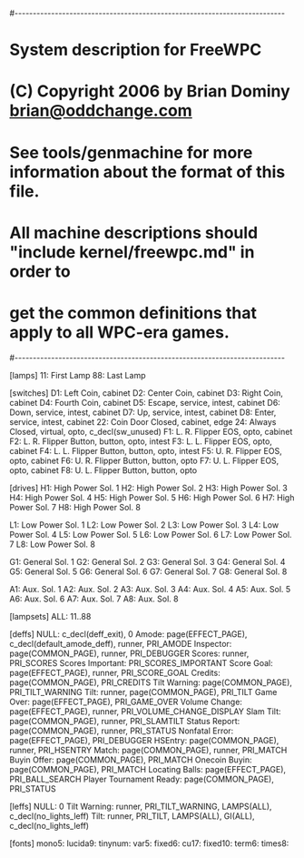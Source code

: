 #--------------------------------------------------------------------------
# System description for FreeWPC
# (C) Copyright 2006 by Brian Dominy <brian@oddchange.com>
#
# See tools/genmachine for more information about the format of this file.
#
# All machine descriptions should "include kernel/freewpc.md" in order to
# get the common definitions that apply to all WPC-era games.
#--------------------------------------------------------------------------

[lamps]
11: First Lamp
88: Last Lamp

[switches]
D1: Left Coin, cabinet
D2: Center Coin, cabinet
D3: Right Coin, cabinet
D4: Fourth Coin, cabinet
D5: Escape, service, intest, cabinet
D6: Down, service, intest, cabinet
D7: Up, service, intest, cabinet
D8: Enter, service, intest, cabinet
22: Coin Door Closed, cabinet, edge
24: Always Closed, virtual, opto, c_decl(sw_unused)
F1: L. R. Flipper EOS, opto, cabinet
F2: L. R. Flipper Button, button, opto, intest
F3: L. L. Flipper EOS, opto, cabinet
F4: L. L. Flipper Button, button, opto, intest
F5: U. R. Flipper EOS, opto, cabinet
F6: U. R. Flipper Button, button, opto
F7: U. L. Flipper EOS, opto, cabinet
F8: U. L. Flipper Button, button, opto

[drives]
H1: High Power Sol. 1
H2: High Power Sol. 2
H3: High Power Sol. 3
H4: High Power Sol. 4
H5: High Power Sol. 5
H6: High Power Sol. 6
H7: High Power Sol. 7
H8: High Power Sol. 8

L1: Low Power Sol. 1
L2: Low Power Sol. 2
L3: Low Power Sol. 3
L4: Low Power Sol. 4
L5: Low Power Sol. 5
L6: Low Power Sol. 6
L7: Low Power Sol. 7
L8: Low Power Sol. 8

G1: General Sol. 1
G2: General Sol. 2
G3: General Sol. 3
G4: General Sol. 4
G5: General Sol. 5
G6: General Sol. 6
G7: General Sol. 7
G8: General Sol. 8

A1: Aux. Sol. 1
A2: Aux. Sol. 2
A3: Aux. Sol. 3
A4: Aux. Sol. 4
A5: Aux. Sol. 5
A6: Aux. Sol. 6
A7: Aux. Sol. 7
A8: Aux. Sol. 8

[lampsets]
ALL: 11..88

[deffs]
NULL: c_decl(deff_exit), 0
Amode: page(EFFECT_PAGE), c_decl(default_amode_deff), runner, PRI_AMODE
Inspector: page(COMMON_PAGE), runner, PRI_DEBUGGER
Scores: runner, PRI_SCORES
Scores Important: PRI_SCORES_IMPORTANT
Score Goal: page(EFFECT_PAGE), runner, PRI_SCORE_GOAL
Credits: page(COMMON_PAGE), PRI_CREDITS
Tilt Warning: page(COMMON_PAGE), PRI_TILT_WARNING
Tilt: runner, page(COMMON_PAGE), PRI_TILT
Game Over: page(EFFECT_PAGE), PRI_GAME_OVER
Volume Change: page(EFFECT_PAGE), runner, PRI_VOLUME_CHANGE_DISPLAY
Slam Tilt: page(COMMON_PAGE), runner, PRI_SLAMTILT
Status Report: page(COMMON_PAGE), runner, PRI_STATUS
Nonfatal Error: page(EFFECT_PAGE), PRI_DEBUGGER
HSEntry: page(COMMON_PAGE), runner, PRI_HSENTRY
Match: page(COMMON_PAGE), runner, PRI_MATCH
Buyin Offer: page(COMMON_PAGE), PRI_MATCH
Onecoin Buyin: page(COMMON_PAGE), PRI_MATCH
Locating Balls: page(EFFECT_PAGE), PRI_BALL_SEARCH
Player Tournament Ready: page(COMMON_PAGE), PRI_STATUS

[leffs]
NULL: 0
Tilt Warning: runner, PRI_TILT_WARNING, LAMPS(ALL), c_decl(no_lights_leff)
Tilt: runner, PRI_TILT, LAMPS(ALL), GI(ALL), c_decl(no_lights_leff)

[fonts]
mono5:
lucida9:
tinynum:
var5:
fixed6:
cu17:
fixed10:
term6:
times8:

